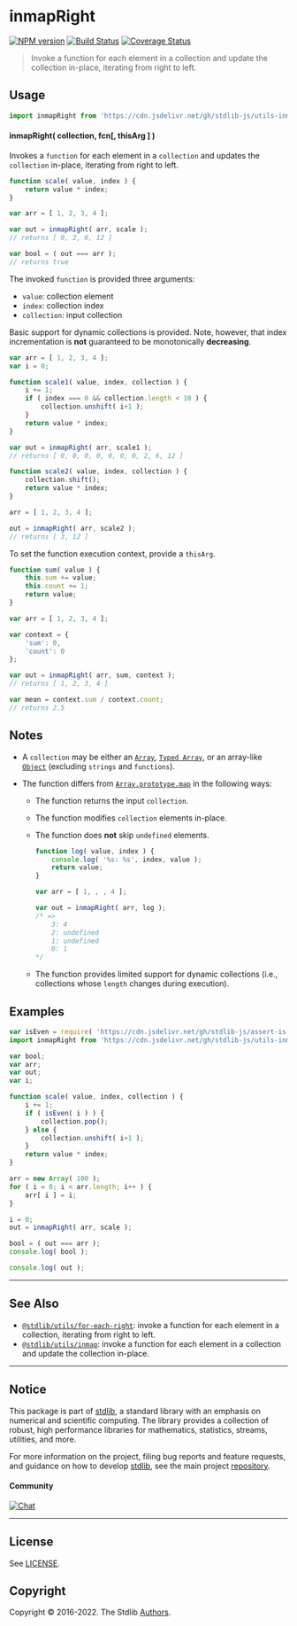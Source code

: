 <!--

@license Apache-2.0

Copyright (c) 2018 The Stdlib Authors.

Licensed under the Apache License, Version 2.0 (the "License");
you may not use this file except in compliance with the License.
You may obtain a copy of the License at

   http://www.apache.org/licenses/LICENSE-2.0

Unless required by applicable law or agreed to in writing, software
distributed under the License is distributed on an "AS IS" BASIS,
WITHOUT WARRANTIES OR CONDITIONS OF ANY KIND, either express or implied.
See the License for the specific language governing permissions and
limitations under the License.

-->

# inmapRight

[![NPM version][npm-image]][npm-url] [![Build Status][test-image]][test-url] [![Coverage Status][coverage-image]][coverage-url] <!-- [![dependencies][dependencies-image]][dependencies-url] -->

> Invoke a function for each element in a collection and update the collection in-place, iterating from right to left.

<!-- Section to include introductory text. Make sure to keep an empty line after the intro `section` element and another before the `/section` close. -->

<section class="intro">

</section>

<!-- /.intro -->

<!-- Package usage documentation. -->



<section class="usage">

## Usage

```javascript
import inmapRight from 'https://cdn.jsdelivr.net/gh/stdlib-js/utils-inmap-right@deno/mod.js';
```

#### inmapRight( collection, fcn\[, thisArg ] )

Invokes a `function` for each element in a `collection` and updates the `collection` in-place, iterating from right to left.

```javascript
function scale( value, index ) {
    return value * index;
}

var arr = [ 1, 2, 3, 4 ];

var out = inmapRight( arr, scale );
// returns [ 0, 2, 6, 12 ]

var bool = ( out === arr );
// returns true
```

The invoked `function` is provided three arguments:

-   `value`: collection element
-   `index`: collection index
-   `collection`: input collection

Basic support for dynamic collections is provided. Note, however, that index incrementation is **not** guaranteed to be monotonically **decreasing**.

```javascript
var arr = [ 1, 2, 3, 4 ];
var i = 0;

function scale1( value, index, collection ) {
    i += 1;
    if ( index === 0 && collection.length < 10 ) {
        collection.unshift( i+1 );
    }
    return value * index;
}

var out = inmapRight( arr, scale1 );
// returns [ 0, 0, 0, 0, 0, 0, 0, 2, 6, 12 ]

function scale2( value, index, collection ) {
    collection.shift();
    return value * index;
}

arr = [ 1, 2, 3, 4 ];

out = inmapRight( arr, scale2 );
// returns [ 3, 12 ]
```

To set the function execution context, provide a `thisArg`.

```javascript
function sum( value ) {
    this.sum += value;
    this.count += 1;
    return value;
}

var arr = [ 1, 2, 3, 4 ];

var context = {
    'sum': 0,
    'count': 0
};

var out = inmapRight( arr, sum, context );
// returns [ 1, 2, 3, 4 ]

var mean = context.sum / context.count;
// returns 2.5
```

</section>

<!-- /.usage -->

<!-- Package usage notes. Make sure to keep an empty line after the `section` element and another before the `/section` close. -->

<section class="notes">

## Notes

-   A `collection` may be either an [`Array`][mdn-array], [`Typed Array`][mdn-typed-array], or an array-like [`Object`][mdn-object] (excluding `strings` and `functions`).

-   The function differs from [`Array.prototype.map`][mdn-array-map] in the following ways:

    -   The function returns the input `collection`.

    -   The function modifies `collection` elements in-place.

    -   The function does **not** skip `undefined` elements.

        <!-- eslint-disable no-sparse-arrays, stdlib/doctest-marker -->

        ```javascript
        function log( value, index ) {
            console.log( '%s: %s', index, value );
            return value;
        }

        var arr = [ 1, , , 4 ];

        var out = inmapRight( arr, log );
        /* =>
            3: 4
            2: undefined
            1: undefined
            0: 1
        */
        ```

    -   The function provides limited support for dynamic collections (i.e., collections whose `length` changes during execution).

</section>

<!-- /.notes -->

<!-- Package usage examples. -->

<section class="examples">

## Examples

<!-- eslint no-undef: "error" -->

```javascript
var isEven = require( 'https://cdn.jsdelivr.net/gh/stdlib-js/assert-is-even' ).isPrimitive;
import inmapRight from 'https://cdn.jsdelivr.net/gh/stdlib-js/utils-inmap-right@deno/mod.js';

var bool;
var arr;
var out;
var i;

function scale( value, index, collection ) {
    i += 1;
    if ( isEven( i ) ) {
        collection.pop();
    } else {
        collection.unshift( i+1 );
    }
    return value * index;
}

arr = new Array( 100 );
for ( i = 0; i < arr.length; i++ ) {
    arr[ i ] = i;
}

i = 0;
out = inmapRight( arr, scale );

bool = ( out === arr );
console.log( bool );

console.log( out );
```

</section>

<!-- /.examples -->

<!-- Section to include cited references. If references are included, add a horizontal rule *before* the section. Make sure to keep an empty line after the `section` element and another before the `/section` close. -->

<section class="references">

</section>

<!-- /.references -->

<!-- Section for related `stdlib` packages. Do not manually edit this section, as it is automatically populated. -->

<section class="related">

* * *

## See Also

-   <span class="package-name">[`@stdlib/utils/for-each-right`][@stdlib/utils/for-each-right]</span><span class="delimiter">: </span><span class="description">invoke a function for each element in a collection, iterating from right to left.</span>
-   <span class="package-name">[`@stdlib/utils/inmap`][@stdlib/utils/inmap]</span><span class="delimiter">: </span><span class="description">invoke a function for each element in a collection and update the collection in-place.</span>

</section>

<!-- /.related -->

<!-- Section for all links. Make sure to keep an empty line after the `section` element and another before the `/section` close. -->


<section class="main-repo" >

* * *

## Notice

This package is part of [stdlib][stdlib], a standard library with an emphasis on numerical and scientific computing. The library provides a collection of robust, high performance libraries for mathematics, statistics, streams, utilities, and more.

For more information on the project, filing bug reports and feature requests, and guidance on how to develop [stdlib][stdlib], see the main project [repository][stdlib].

#### Community

[![Chat][chat-image]][chat-url]

---

## License

See [LICENSE][stdlib-license].


## Copyright

Copyright &copy; 2016-2022. The Stdlib [Authors][stdlib-authors].

</section>

<!-- /.stdlib -->

<!-- Section for all links. Make sure to keep an empty line after the `section` element and another before the `/section` close. -->

<section class="links">

[npm-image]: http://img.shields.io/npm/v/@stdlib/utils-inmap-right.svg
[npm-url]: https://npmjs.org/package/@stdlib/utils-inmap-right

[test-image]: https://github.com/stdlib-js/utils-inmap-right/actions/workflows/test.yml/badge.svg?branch=main
[test-url]: https://github.com/stdlib-js/utils-inmap-right/actions/workflows/test.yml?query=branch:main

[coverage-image]: https://img.shields.io/codecov/c/github/stdlib-js/utils-inmap-right/main.svg
[coverage-url]: https://codecov.io/github/stdlib-js/utils-inmap-right?branch=main

<!--

[dependencies-image]: https://img.shields.io/david/stdlib-js/utils-inmap-right.svg
[dependencies-url]: https://david-dm.org/stdlib-js/utils-inmap-right/main

-->

[chat-image]: https://img.shields.io/gitter/room/stdlib-js/stdlib.svg
[chat-url]: https://gitter.im/stdlib-js/stdlib/

[stdlib]: https://github.com/stdlib-js/stdlib

[stdlib-authors]: https://github.com/stdlib-js/stdlib/graphs/contributors

[umd]: https://github.com/umdjs/umd
[es-module]: https://developer.mozilla.org/en-US/docs/Web/JavaScript/Guide/Modules

[deno-url]: https://github.com/stdlib-js/utils-inmap-right/tree/deno
[umd-url]: https://github.com/stdlib-js/utils-inmap-right/tree/umd
[esm-url]: https://github.com/stdlib-js/utils-inmap-right/tree/esm
[branches-url]: https://github.com/stdlib-js/utils-inmap-right/blob/main/branches.md

[stdlib-license]: https://raw.githubusercontent.com/stdlib-js/utils-inmap-right/main/LICENSE

[mdn-array]: https://developer.mozilla.org/en-US/docs/Web/JavaScript/Reference/Global_Objects/Array

[mdn-typed-array]: https://developer.mozilla.org/en-US/docs/Web/JavaScript/Reference/Global_Objects/TypedArray

[mdn-object]: https://developer.mozilla.org/en-US/docs/Web/JavaScript/Reference/Global_Objects/Object

[mdn-array-map]: https://developer.mozilla.org/en-US/docs/Web/JavaScript/Reference/Global_Objects/Array/map

<!-- <related-links> -->

[@stdlib/utils/for-each-right]: https://github.com/stdlib-js/utils-for-each-right/tree/deno

[@stdlib/utils/inmap]: https://github.com/stdlib-js/utils-inmap/tree/deno

<!-- </related-links> -->

</section>

<!-- /.links -->
